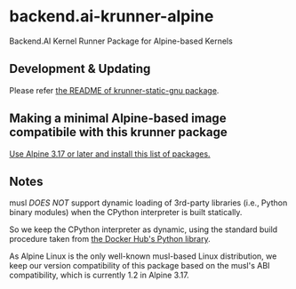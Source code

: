 # backend.ai-krunner-alpine
Backend.AI Kernel Runner Package for Alpine-based Kernels

## Development & Updating

Please refer [the README of krunner-static-gnu package](https://github.com/lablup/backend.ai-krunner-static-gnu/blob/master/README.md).

## Making a minimal Alpine-based image compatibile with this krunner package

[Use Alpine 3.17 or later and install this list of packages.](https://github.com/lablup/backend.ai-krunner-alpine/blob/master/compat-test.Dockerfile)

## Notes

musl *DOES NOT* support dynamic loading of 3rd-party libraries (i.e., Python binary modules) when the CPython interpreter is built statically.

So we keep the CPython interpreter as dynamic, using the standard build procedure taken from [the Docker Hub's Python library](https://github.com/docker-library/python/blob/a1af335ee34324b2f40d7e90345f9468328f6a00/3.11/alpine3.17/Dockerfile).

As Alpine Linux is the only well-known musl-based Linux distribution, we keep our version compatibility of this package based on the musl's ABI compatibility, which is currently 1.2 in Alpine 3.17.
